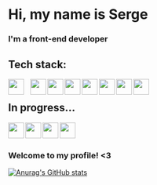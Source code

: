 # **Hi, my name is Serge**
### I'm a front-end developer

## Tech stack:
<img align="left" width="32px" style="padding-right:10px;" src="https://cdn.jsdelivr.net/gh/devicons/devicon/icons/html5/html5-original.svg" />
<img align="left" width="32px" src="https://cdn.jsdelivr.net/gh/devicons/devicon/icons/css3/css3-original.svg" />
<img align="left" width="32px" src="https://cdn.jsdelivr.net/gh/devicons/devicon/icons/sass/sass-original.svg" />
<img align="left" width="32px" src="https://cdn.jsdelivr.net/gh/devicons/devicon/icons/gulp/gulp-plain.svg" />
<img align="left" width="32px" src="https://cdn.jsdelivr.net/gh/devicons/devicon/icons/react/react-original.svg" />
<img align="left" width="32px" src="https://cdn.jsdelivr.net/gh/devicons/devicon/icons/javascript/javascript-original.svg" />
<img align="left" width="32px" src="https://cdn.jsdelivr.net/gh/devicons/devicon/icons/typescript/typescript-original.svg" />
<img align="left" width="32px" src="https://cdn.jsdelivr.net/gh/devicons/devicon/icons/figma/figma-original.svg" />
<br />

## In progress...
<img align="left" width="32px" src="https://cdn.jsdelivr.net/gh/devicons/devicon/icons/redux/redux-original.svg" />
<img align="left" width="32px" src="https://cdn.jsdelivr.net/gh/devicons/devicon/icons/threejs/threejs-original.svg" />
<img align="left" width="32px" src="https://cdn.jsdelivr.net/gh/devicons/devicon/icons/nextjs/nextjs-original-wordmark.svg" />
<img align="left" width="32px" src="https://cdn.jsdelivr.net/gh/devicons/devicon/icons/tailwindcss/tailwindcss-plain.svg" />
<br />
<br />

### Welcome to my profile! <3

[![Anurag's GitHub stats](https://github-readme-stats.vercel.app/api?username=g4rv&hide=prs,issues&show_icons=true&theme=nightowl)](https://github.com/anuraghazra/github-readme-stats)
